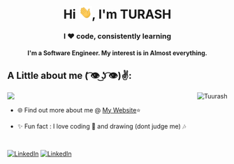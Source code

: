 <link rel="stylesheet" href="https://cdn.jsdelivr.net/gh/devicons/devicon@v2.11.0/devicon.min.css">
<h1 align="center">Hi <img src="https://raw.githubusercontent.com/ABSphreak/ABSphreak/master/gifs/Hi.gif" width="30px">, I'm TURASH</h1>
<h3 align="center">I ❤️ code, consistently learning</h3>

<h4 align='center'>I'm a Software Engineer. My interest is in Almost everything.</h4>


## A Little about me ( ͡👁️ ͜ʖ ͡👁️)✌:
<img align='left' src='https://media.giphy.com/media/ZRtME5Wuk8Togu6jui/giphy.gif' width='15%'/>

<p align="right"><img src="https://github-readme-stats.vercel.app/api?username=Tuurash&theme=graywhite&show_icons=true&hide_border=true" alt="Tuurash"  width="44%"/>
</p>



- 🌐 Find out more about me @ <a href="https://tuurash.github.io/">My Website</a>⭐



- ✨ Fun fact : I love coding 🐶 and drawing (dont judge me) 🎶

</br>
<p align="right">

  
  

<a href="https://www.linkedin.com/in/mohaimanul-haque-7463b8187/" target="_blank"><img src="https://img.shields.io/badge/LinkedIn-%230077B5.svg?&style=flat-square&logo=linkedin&logoColor=white" alt="LinkedIn"></a>
<a href="mailto:h.mohaimanul@gmail.com" target="_blank"><img src="https://img.shields.io/badge/Gmail-D14836?&style=flat-square&logo=linkedin&logoColor=white" alt="LinkedIn"></a>














